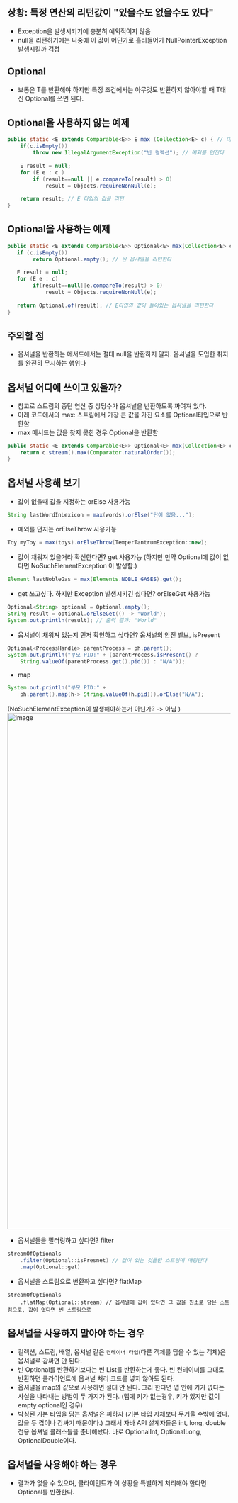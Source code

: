 ## 상황: 특정 연산의 리턴값이 "있을수도 없을수도 있다"
- Exception을 발생시키기에 충분히 예외적이지 않음
- null을 리턴하기에는 나중에 이 값이 어딘가로 흘러들어가 NullPointerException 발생시킬까 걱정

## Optional<T> 
- 보통은 T를 반환해야 하지만 특정 조건에서는 아무것도 반환하지 않아야할 때 T대신 Optional<T>를 쓰면 된다.

## Optional을 사용하지 않는 예제 
```java
public static <E extends Comparable<E>> E max (Collection<E> c) { // 여기에 빈 컬렉션이 들어간다면
	if(c.isEmpty())
    	throw new IllegalArgumentException("빈 컬렉션"); // 예외를 던진다
    
    E result = null;
    for (E e : c )
    	if (result==null || e.compareTo(result) > 0)
        	result = Objects.requireNonNull(e);
            
    return result; // E 타입의 값을 리턴
}
```
## Optional을 사용하는 예제 
```java
public static <E extends Comparable<E>> Optional<E> max(Collection<E> c) { // 여기에 빈 컬렉션이 들어간다면
   if (c.isEmpty())
   		return Optional.empty(); // 빈 옵셔널을 리턴한다
        
   E result = null;
   for (E e : c)
   		if(result==null||e.compareTo(result) > 0)
        	result = Objects.requireNonNull(e);
            
   return Optional.of(result); // E타입의 값이 들어있는 옵셔널을 리턴한다 
}
```
## 주의할 점
- 옵셔널을 반환하는 메서드에서는 절대 null을 반환하지 말자. 옵셔널을 도입한 취지를 완전히 무시하는 행위다

## 옵셔널 어디에 쓰이고 있을까?
- 참고로 스트림의 종단 연산 중 상당수가 옵셔널을 반환하도록 짜여져 있다. 
- 아래 코드에서의 max: 스트림에서 가장 큰 값을 가진 요소를 Optional타입으로 반환함
- max 메서드는 값을 찾지 못한 경우 Optional을 반환함
```java
public static <E extends Comparable<E>> Optional<E> max(Collection<E> c) {
	return c.stream().max(Comparator.naturalOrder());
}
```

## 옵셔널 사용해 보기
- 값이 없을때 값을 지정하는 orElse 사용가능
```java
String lastWordInLexicon = max(words).orElse("단어 없음...");
```
- 예외를 던지는 orElseThrow 사용가능
```java
Toy myToy = max(toys).orElseThrow(TemperTantrumException::new);
```
- 값이 채워져 있을거라 확신한다면? get 사용가능 (하지만 만약 Optional에 값이 없다면 NoSuchElementException 이 발생함.)
```java
Element lastNobleGas = max(Elements.NOBLE_GASES).get();
```
- get 쓰고싶다. 하지만 Exception 발생시키긴 싫다면? orElseGet 사용가능
```java
Optional<String> optional = Optional.empty();
String result = optional.orElseGet(() -> "World");
System.out.println(result); // 출력 결과: "World"
```
- 옵셔널이 채워져 있는지 먼저 확인하고 싶다면? 옵셔널의 안전 벨브, isPresent
```java
Optional<ProcessHandle> parentProcess = ph.parent();
System.out.println("부모 PID:" + (parentProcess.isPresent() ?
	String.valueOf(parentProcess.get().pid()) : "N/A"));
```
- map
```java
System.out.println("부모 PID:" +
	ph.parent().map(h-> String.valueOf(h.pid))).orElse("N/A");
```
(NoSuchElementException이 발생해야하는거 아닌가? -> 아님 )
<img width="1166" alt="image" src="https://user-images.githubusercontent.com/8848124/225024654-447a272e-6e17-41da-952c-b98664fcb5e2.png">

- 옵셔널들을 필터링하고 싶다면? filter
```java
streamOfOptionals
	.filter(Optional::isPresnet) // 값이 있는 것들만 스트림에 매핑한다
	.map(Optional::get)
```
- 옵셔널을 스트림으로 변환하고 싶다면? flatMap
```
streamOfOptionals
	.flatMap(Optional::stream) // 옵셔널에 값이 있다면 그 값을 원소로 담은 스트림으로, 값이 없다면 빈 스트림으로
```

## 옵셔널을 사용하지 말아야 하는 경우 
- 컬렉션, 스트림, 배열, 옵셔널 같은 `컨테이너 타입`(다른 객체를 담을 수 있는 객체)은 옵셔널로 감싸면 안 된다.
- 빈 Optional<List>를 반환하기보다는 빈 List를 반환하는게 좋다. 빈 컨테이너를 그대로 반환하면 클라이언트에 옵셔널 처리 코드를 넣지 않아도 된다.
- 옵셔널을 map의 값으로 사용하면 절대 안 된다. 그리 한다면 맵 안에 키가 없다는 사실을 나타내는 방법이 두 가지가 된다. (맵에 키가 없는경우, 키가 있지만 값이 empty optional인 경우)
- 박싱된 기본 타입을 담는 옵셔널은 피하자 (기본 타입 자체보다 무거울 수밖에 없다. 값을 두 겹이나 감싸기 때문이다.)
그래서 자바 API 설계자들은 int, long, double 전용 옵셔널 클래스들을 준비해놨다. 바로 OptionalInt, OptionalLong, OptionalDouble이다.

## 옵셔널을 사용해야 하는 경우
- 결과가 없을 수 있으며, 클라이언트가 이 상황을 특별하게 처리해야 한다면 Optional를 반환한다.
